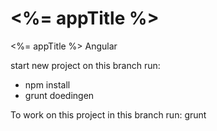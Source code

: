 # <%= appTitle %>
<%= appTitle %> Angular

start new project on this branch run:
* npm install
* grunt doedingen

To work on this project in this branch run: grunt
